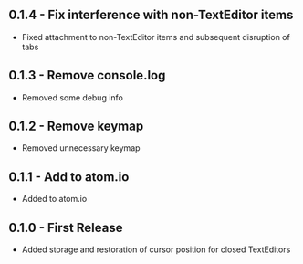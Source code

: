 ## 0.1.4 - Fix interference with non-TextEditor items
* Fixed attachment to non-TextEditor items and subsequent disruption of tabs
## 0.1.3 - Remove console.log
* Removed some debug info
## 0.1.2 - Remove keymap
* Removed unnecessary keymap
## 0.1.1 - Add to atom.io
* Added to atom.io
## 0.1.0 - First Release
* Added storage and restoration of cursor position for closed TextEditors
